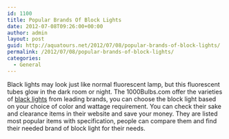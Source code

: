 ```yaml
---
id: 1100
title: Popular Brands Of Block Lights
date: 2012-07-08T09:26:00+00:00
author: admin
layout: post
guid: http://aquatours.net/2012/07/08/popular-brands-of-block-lights/
permalink: /2012/07/08/popular-brands-of-block-lights/
categories:
  - General
---
```

Black lights may look just like normal fluorescent lamp, but this fluorescent tubes glow in the dark room or night. The 1000Bulbs.com offer the varieties of [black lights](http://www.1000bulbs.com/category/black-lights/) from leading brands, you can choose the block light based on your choice of color and wattage requirement. You can check their sake and clearance items in their website and save your money. They are listed most popular items with specification, people can compare them and find their needed brand of block light for their needs.